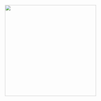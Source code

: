 <div id="header" align="center">
  <img src="https://media3.giphy.com/media/v1.Y2lkPTc5MGI3NjExdnF6ZW1maGF2cDlibWl6bTUwY2ZubXMxNm5yMTIzOHpteHRmbDY0ZCZlcD12MV9pbnRlcm5hbF9naWZfYnlfaWQmY3Q9Zw/110YfuwtzXGaaI/giphy.gif" width="300"/>
</div>
<!--
**akmalel/akmalel** is a ✨ _special_ ✨ repository because its `README.md` (this file) appears on your GitHub profile.
Here are some ideas to get you started:

- 🔭 I’m currently working on ...
- 🌱 I’m currently learning ...
- 👯 I’m looking to collaborate on ...
- 🤔 I’m looking for help with ...
- 💬 Ask me about ...
- 📫 How to reach me: ...
- 😄 Pronouns: ...
- ⚡ Fun fact: ...
-->
